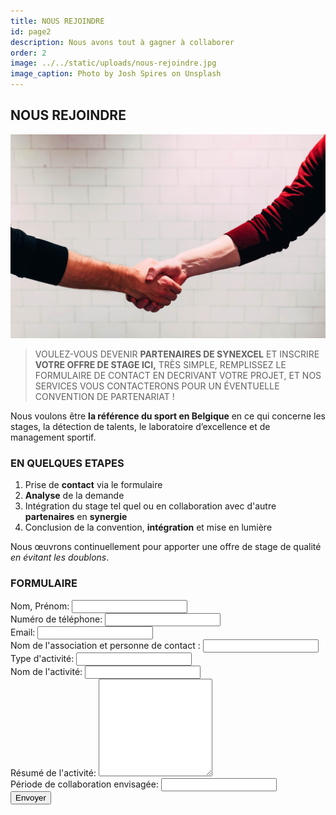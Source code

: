 ```yaml
---
title: NOUS REJOINDRE
id: page2
description: Nous avons tout à gagner à collaborer
order: 2
image: ../../static/uploads/nous-rejoindre.jpg
image_caption: Photo by Josh Spires on Unsplash
---
```

## NOUS REJOINDRE

![Nous rejoindre](../../static/uploads/nous-rejoindre1.jpg)

> VOULEZ-VOUS DEVENIR **PARTENAIRES DE SYNEXCEL** ET INSCRIRE **VOTRE OFFRE DE STAGE ICI,** TRÈS SIMPLE, REMPLISSEZ LE FORMULAIRE DE CONTACT EN DECRIVANT VOTRE PROJET, ET NOS SERVICES VOUS CONTACTERONS POUR UN ÉVENTUELLE CONVENTION DE PARTENARIAT !

Nous voulons être **la référence du sport en Belgique** en ce qui concerne les stages, la détection de talents, le laboratoire d’excellence et de management sportif.

### EN QUELQUES ETAPES

1. Prise de **contact** via le formulaire
2. **Analyse** de la demande
3. Intégration du stage tel quel ou en collaboration avec d'autre **partenaires** en **synergie**
4. Conclusion de la convention, **intégration** et mise en lumière

Nous œuvrons continuellement pour apporter une offre de stage de qualité _en évitant les doublons_.

### FORMULAIRE

<form
    action="https://formspree.io/f/meqpwelv"
    method="POST"
    class="text-gray-900 dark:text-gray-100 w-96 mx-auto text-center py-16"
>
    <div class="mb-6">
        <label class="block w-full mb-1">
            Nom, Prénom:
        </label>
        <input
            type="text"
            id="person"
            name="_person"
            class="w-full border"
            required
        />
    </div>
    <div class="mb-6">
        <label class="block w-full mb-1">
            Numéro de téléphone:
        </label>
        <input
            type="phone"
            id="phone"
            name="_phone"
            class="w-full border"
            required
        />
    </div>
    <div class="mb-6">
        <label class="block w-full mb-1">
            Email:
        </label>
        <input
            type="email"
            id="email"
            name="_email"
            class="w-full border"
            required
        />
    </div>
    <div class="mb-6">
        <label class="block w-full mb-1">
            Nom de l'association et personne de contact :
        </label>
        <input
            type="text"
            id="association"
            name="_association"
            class="w-full border"
            required
        />
    </div>
    <div class="mb-6">
        <label class="block w-full mb-1">
            Type d'activité:
        </label>
        <input
            type="text"
            id="type"
            name="_type"
            class="w-full border"
            required
        />
    </div>
    <div class="mb-4">
        <label class="block w-full mb-1">
            Nom de l'activité:
        </label>
                <input
            type="text"
            id="name"
            name="_name"
            class="w-full border"
            required
        />
    </div>
    <div class="mb-6">
        <label class="block w-full mb-1">
            Résumé de l'activité:
        </label>
        <textarea
            id="resume"
            name="_resume"
            rows="10"
            class="w-full border"
            required
        ></textarea>
    </div>
    <div class="mb-6">
        <label class="block w-full mb-1">
            Période de collaboration envisagée:
        </label>
        <input
            type="text"
            id="duration"
            name="_duration"
            class="w-full border"
            required
        />
    </div>
    <button type="submit" class="font-bold">Envoyer</button>
</form>
